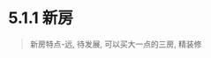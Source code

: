 <link rel="stylesheet" type="text/css" href="../assets/xui.css">
<script type="text/javascript" src="../assets/xui.js"></script>

# 5.1.1 新房

>新房特点-远, 待发展, 可以买大一点的三房, 精装修